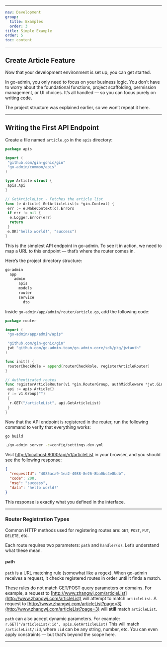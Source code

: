 
---

```yaml
nav: Development
group:
  title: Examples
  order: 3
title: Simple Example
order: 5
toc: content
```

---

## Create Article Feature

Now that your development environment is set up, you can get started.

In go-admin, you only need to focus on your business logic. You don't have to worry about the foundational functions, project scaffolding, permission management, or UI choices. It’s all handled — so you can focus purely on writing code.

The project structure was explained earlier, so we won’t repeat it here.

---

## Writing the First API Endpoint

Create a file named `article.go` in the `apis` directory:

```go
package apis

import (
 "github.com/gin-gonic/gin"
 "go-admin/common/apis"
)

type Article struct {
 apis.Api
}

// GetArticleList - Fetches the article list
func (e Article) GetArticleList(c *gin.Context) {
 err := e.MakeContext(c).Errors
 if err != nil {
  e.Logger.Error(err)
  return
 }
 e.OK("hello world!", "success")
}
```

This is the simplest API endpoint in go-admin.
To see it in action, we need to map a URL to this endpoint — that’s where the router comes in.

Here’s the project directory structure:

```bash
go-admin
  app
    admin
      apis
      models
      router
      service
        dto
```

Inside `go-admin/app/admin/router/article.go`, add the following code:

```go
package router

import (
 "go-admin/app/admin/apis"

 "github.com/gin-gonic/gin"
 jwt "github.com/go-admin-team/go-admin-core/sdk/pkg/jwtauth"
)

func init() {
 routerCheckRole = append(routerCheckRole, registerArticleRouter)
}

// Authenticated routes
func registerArticleRouter(v1 *gin.RouterGroup, authMiddleware *jwt.GinJWTMiddleware) {
 api := apis.Article{}
 r := v1.Group("")
 {
  r.GET("/articleList", api.GetArticleList)
 }
}
```

Now that the API endpoint is registered in the router, run the following command to verify that everything works:

```bash
go build

./go-admin server -c=config/settings.dev.yml
```

Visit [http://localhost:8000/api/v1/articleList](http://localhost:8000/api/v1/articleList) in your browser, and you should see the following response:

```json
{
  "requestId": "4085aca9-1ea2-4088-8e26-8ba0bc4e8bdb",
  "code": 200,
  "msg": "success",
  "data": "hello world!"
}
```

This response is exactly what you defined in the interface.

---

### Router Registration Types

Common HTTP methods used for registering routes are: `GET`, `POST`, `PUT`, `DELETE`, etc.

Each route requires two parameters: `path` and `handler(s)`. Let’s understand what these mean.

#### path

`path` is a URL matching rule (somewhat like a regex). When go-admin receives a request, it checks registered routes in order until it finds a match.

These rules do not match GET/POST query parameters or domains.
For example, a request to [http://www.zhangwj.com/articleList](http://www.zhangwj.com/articleList) will attempt to match `articleList`.
A request to [http://www.zhangwj.com/articleList?page=3](http://www.zhangwj.com/articleList?page=3) will **still** match `articleList`.

`path` can also accept dynamic parameters. For example:
`r.GET("/articleList/:id", apis.GetArticleList)`
This will match `/articleList/:id`, where `:id` can be any string, number, etc. You can even apply constraints — but that’s beyond the scope here.

---
